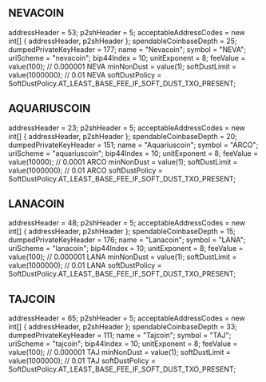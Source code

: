 ## NEVACOIN

addressHeader = 53;
p2shHeader = 5;
acceptableAddressCodes = new int[] { addressHeader, p2shHeader };
spendableCoinbaseDepth = 25;
dumpedPrivateKeyHeader = 177;
name = "Nevacoin";
symbol = "NEVA";
uriScheme = "nevacoin";
bip44Index = 10;
unitExponent = 8;
feeValue = value(100); // 0.000001 NEVA
minNonDust = value(1);
softDustLimit = value(1000000); // 0.01 NEVA
softDustPolicy = SoftDustPolicy.AT_LEAST_BASE_FEE_IF_SOFT_DUST_TXO_PRESENT;


## AQUARIUSCOIN

addressHeader = 23;
p2shHeader = 5;
acceptableAddressCodes = new int[] { addressHeader, p2shHeader };
spendableCoinbaseDepth = 20;
dumpedPrivateKeyHeader = 151;
name = "Aquariuscoin";
symbol = "ARCO";
uriScheme = "aquariuscoin";
bip44Index = 10;
unitExponent = 8;
feeValue = value(10000); // 0.0001 ARCO
minNonDust = value(1);
softDustLimit = value(1000000); // 0.01 ARCO
softDustPolicy = SoftDustPolicy.AT_LEAST_BASE_FEE_IF_SOFT_DUST_TXO_PRESENT;


## LANACOIN

addressHeader = 48;
p2shHeader = 5;
acceptableAddressCodes = new int[] { addressHeader, p2shHeader };
spendableCoinbaseDepth = 15;
dumpedPrivateKeyHeader = 176;
name = "Lanacoin";
symbol = "LANA";
uriScheme = "lanacoin";
bip44Index = 10;
unitExponent = 8;
feeValue = value(100); // 0.000001 LANA
minNonDust = value(1);
softDustLimit = value(1000000); // 0.01 LANA
softDustPolicy = SoftDustPolicy.AT_LEAST_BASE_FEE_IF_SOFT_DUST_TXO_PRESENT;


## TAJCOIN

addressHeader = 65;
p2shHeader = 5;
acceptableAddressCodes = new int[] { addressHeader, p2shHeader };
spendableCoinbaseDepth = 33;
dumpedPrivateKeyHeader = 111;
name = "Tajcoin";
symbol = "TAJ";
uriScheme = "tajcoin";
bip44Index = 10;
unitExponent = 8;
feeValue = value(100); // 0.000001 TAJ
minNonDust = value(1);
softDustLimit = value(1000000); // 0.01 TAJ
softDustPolicy = SoftDustPolicy.AT_LEAST_BASE_FEE_IF_SOFT_DUST_TXO_PRESENT;




